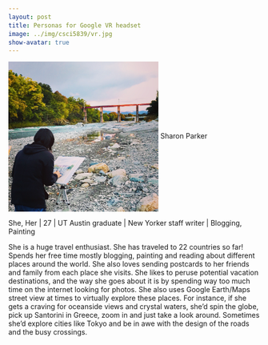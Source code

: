 ```yaml
---
layout: post
title: Personas for Google VR headset
image: ../img/csci5839/vr.jpg
show-avatar: true
---
```


<img src="../img/csci5839/sharonpersona.JPG" align="center" height="300" width="300">   
Sharon Parker

She, Her | 27 | UT Austin graduate | New Yorker staff writer | Blogging, Painting

She is a huge travel enthusiast. She has traveled to 22 countries so far!
Spends her free time mostly blogging, painting and reading about different places around the world. She also loves sending postcards to her friends and family from each place she visits. She likes to peruse potential vacation destinations, and the way she goes about it is by spending way too much time on the internet looking for photos. She also uses Google Earth/Maps street view at times to virtually explore these places. For instance, if she gets a craving for oceanside views and crystal waters, she’d spin the globe, pick up Santorini in Greece, zoom in and just take a look around. Sometimes she’d explore cities like Tokyo and be in awe with the design of the roads and the busy crossings.
